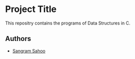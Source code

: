 # Project Title

This repositry contains the programs of Data Structures in C. 


## Authors

- [Sangram Sahoo](https://www.github.com/sangram0611)

